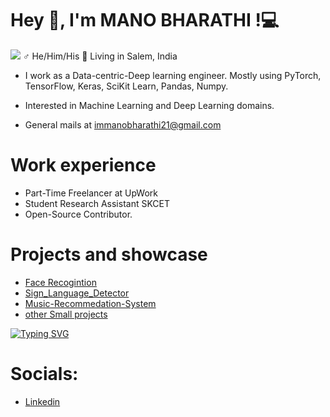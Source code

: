 # Hey 👋, I'm MANO BHARATHI !:computer:
<img src="https://github.com/ManoBharathi93/ManoBharathi93/blob/main/Banner.png">
 ♂ He/Him/His 📍 Living in Salem, India

* I work as a Data-centric-Deep learning engineer. Mostly using PyTorch, TensorFlow, Keras, SciKit Learn, Pandas, Numpy.

* Interested in Machine Learning and Deep Learning domains.

* General mails at immanobharathi21@gmail.com

# Work experience
* Part-Time Freelancer at UpWork
* Student Research Assistant SKCET
* Open-Source Contributor. 

# Projects and showcase
* [Face Recogintion](https://github.com/ManoBharathi93/face_recognition/tree/main)
* [Sign_Language_Detector](https://github.com/ManoBharathi93/Sign_Language_Detector/tree/main)
* [Music-Recommedation-System](https://github.com/ManoBharathi93/Music-Recommedation-System)
* [other Small projects](https://github.com/ManoBharathi93/MachineLearningProjects/tree/main)

<a href="https://git.io/typing-svg"><img src="https://readme-typing-svg.demolab.com?font=Fira+Code&pause=1000&color=16FD23&width=435&lines=Artificial+Intelligence+Enthusiast;Learn%2C+Collaborate+and+Help+others;Looking+for+ML+Engineer+Role" alt="Typing SVG" /></a>


# Socials:
* [Linkedin](https://www.linkedin.com/in/manobharathi-m/)









<!--


Here are some ideas to get you started:

- 🔭 I’m currently working on ...
- 🌱 I’m currently learning ...
- 👯 I’m looking to collaborate on ...
- 🤔 I’m looking for help with ...
- 💬 Ask me about ...
- 📫 How to reach me: ...
- 😄 Pronouns: ...
- ⚡ Fun fact: ...
-->

